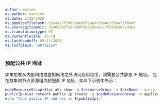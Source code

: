 ```yaml
---
author: mnriem
ms.author: manriem
ms.date: 2/28/2020
ms.openlocfilehash: 92caae7f50ddb0e58f14e8c99a4cd598a72f884f
ms.sourcegitcommit: 850856d3fa2ddd8f96616ee6a1f092d8e0aedab3
ms.translationtype: HT
ms.contentlocale: zh-CN
ms.lasthandoff: 09/17/2020
ms.locfileid: "90738114"
---
```

### <a name="provision-a-public-ip-address"></a>预配公共 IP 地址

如果想要从内部网络或虚拟网络之外访问应用程序，则需要公共静态 IP 地址。 应在群集的节点资源组内预配此 IP 地址，如以下示例中所示：

```bash
nodeResourceGroup=$(az aks show -g $resourceGroup -n $aksName --query 'nodeResourceGroup' -o tsv)
publicIp=$(az network public-ip create -g $nodeResourceGroup -n applicationIp --sku Standard --allocation-method Static --query 'publicIp.ipAddress' -o tsv)
echo "Your public IP address is ${publicIp}."
```
